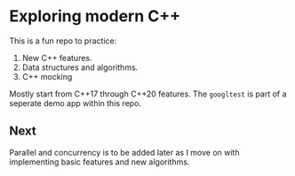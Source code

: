 # Exploring modern C++

This is a fun repo to practice:
1. New C++ features.
2. Data structures and algorithms.
3. C++ mocking

Mostly start from C++17 through C++20 features.
The `googltest` is part of a seperate demo app within this repo.

## Next
Parallel and concurrency is to be added later as I move on with implementing basic features and new algorithms.
